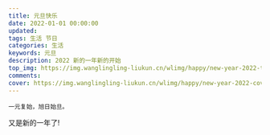 ```yaml
---
title: 元旦快乐
date: 2022-01-01 00:00:00
updated:
tags: 生活 节日 
categories: 生活
keywords: 元旦
description: 2022 新的一年新的开始
top_img: https://img.wanglingling-liukun.cn/wlimg/happy/new-year-2022-top.png
comments:
cover: https://img.wanglingling-liukun.cn/wlimg/happy/new-year-2022-cover.png
---
```


    一元复始，旭日始旦。

又是新的一年了!
